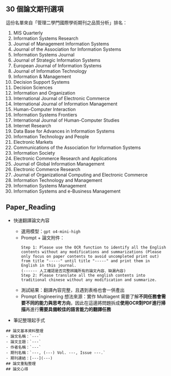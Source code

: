 ## 30 個論文期刊選項
這份名單來自「管理二學門國際學術期刊之品質分析」排名：
1. MIS Quarterly
2. Information Systems Research
3. Journal of Management Information Systems
4. Journal of the Association for Information Systems
5. Information Systems Journal
6. Journal of Strategic Information Systems
7. European Journal of Information Systems
8. Journal of Information Technology
9. Information & Management
10. Decision Support Systems
11. Decision Sciences
12. Information and Organization
13. International Journal of Electronic Commerce
14. International Journal of Information Management
15. Human-Computer Interaction
16. Information Systems Frontiers
17. International Journal of Human-Computer Studies
18. Internet Research
19. Data Base for Advances in Information Systems
20. Information Technology and People
21. Electronic Markets
22. Communications of the Association for Information Systems
23. Information Society
24. Electronic Commerce Research and Applications
25. Journal of Global Information Management
26. Electronic Commerce Research
27. Journal of Organizational Computing and Electronic Commerce
28. Information Technology and Management
29. Information Systems Management
30. Information Systems and e-Business Management

## Paper_Reading
- 快速翻譯論文內容
  - 選用模型：`gpt o4-mini-high`
  - Prompt + 論文附件：
    ``` Plaintext
    Step 1: Please use the OCR function to identify all the English contents without any modifications and summarizations (Please only focus on paper contents to avoid uncompleted print out) from title "-----" until title "-----" and print them in English in this journal.
    (------ 人工確認是否完整辨識所有的論文內容、缺漏內容)
    Step 2: Please translate all the english contents into traditional chinese without any modification and summarize.
    ```
  - 測試結果：翻譯內容完整，且遇到表格也會一併產出
  - Prompt Engineering 想法來源：實作 Multiagent 需要了解**不同任務會需要不同的能力與思考方向**，因此在這邊將問題拆成**使用OCR對PDF進行掃描**再進行**需要具備較佳的語言能力的翻譯任務**
    
- 筆記整理起手式
```Plaintext
## 論文基本資料整理
- 論文名稱：`---`
- 論文主題：`---`
- 作者名稱：`---`
- 期刊名稱：`---, (---) Vol. ---, Issue ---.`
- 期刊連結：[---](---)
## 論文重點整理
## 論文心得
```
    
